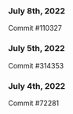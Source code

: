 ### July 8th, 2022

Commit #110327

### July 5th, 2022

Commit #314353


### July 4th, 2022

Commit #72281
